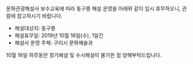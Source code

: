 문화관광해설사 보수교육에 따라 동구릉 해설 운영을 아래와 같이 임시 휴무하오니, 관람에 참고하시기 바랍니다.  
- 해설대상지: 동구릉  
- 해설휴무일: 2019년 10월 16일(수), 1일간  
- 해설사 운영 주체: 구리시 문화예술과

10월 16일 하루동안 정기해설 및 수시해설이 불가한 점 양해부탁드립니다.